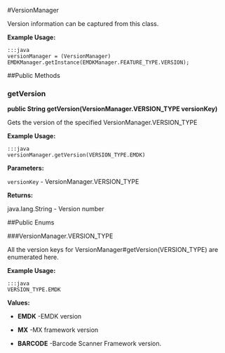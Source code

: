#VersionManager

Version information can be captured from this class.
 
 

**Example Usage:**
	
	:::java	
	versionManager = (VersionManager) EMDKManager.getInstance(EMDKManager.FEATURE_TYPE.VERSION);


##Public Methods

### getVersion

**public String getVersion(VersionManager.VERSION_TYPE versionKey)**

Gets the version of the specified  VersionManager.VERSION_TYPE
 
  

**Example Usage:**
	
	:::java	
	versionManager.getVersion(VERSION_TYPE.EMDK)


**Parameters:**

`versionKey` -  VersionManager.VERSION_TYPE

**Returns:**

java.lang.String - Version number

##Public Enums

###VersionManager.VERSION_TYPE

All the version keys for  VersionManager#getVersion(VERSION_TYPE) are enumerated here.
 
 

**Example Usage:**
	
	:::java	
	VERSION_TYPE.EMDK


**Values:**

* **EMDK** -EMDK version

* **MX** -MX framework version

* **BARCODE** -Barcode Scanner Framework version.

